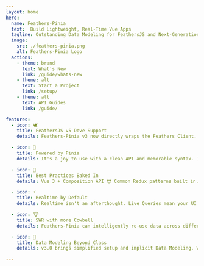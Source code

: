 ```yaml
---
layout: home
hero:
  name: Feathers-Pinia
  text:  Build Lightweight, Real-Time Vue Apps
  tagline: Outstanding Data Modeling for FeathersJS and Next-Generation Vue
  image:
    src: ./feathers-pinia.png
    alt: Feathers-Pinia Logo
  actions:
    - theme: brand
      text: What's New
      link: /guide/whats-new
    - theme: alt
      text: Start a Project
      link: /setup/
    - theme: alt
      text: API Guides
      link: /guide/

features:
  - icon: 🕊️
    title: FeathersJS v5 Dove Support
    details: Feathers-Pinia v3 now directly wraps the Feathers Client. Effortlessly use types directly from your backend API.

  - icon: 🍍
    title: Powered by Pinia
    details: It's a joy to use with a clean API and memorable syntax. It's also crazy fast. Really, the speed difference is ludicrous. ➳

  - icon: 🧁
    title: Best Practices Baked In
    details: Vue 3 + Composition API 😎 Common Redux patterns built in. Intelligent Fall-Through Cache. Query the store like a local database.

  - icon: ⚡️
    title: Realtime by Default
    details: Realtime isn't an afterthought. Live Queries mean your UI updates as new data arrives from the Feathers server. No effort required.

  - icon: 🐮
    title: SWR with more Cowbell
    details: Feathers-Pinia can intelligently re-use data across different queries, making apps feel faster. Go Realtime and make SWR obsolete!

  - icon: 🥷
    title: Data Modeling Beyond Class
    details: v3.0 brings simplified setup and implicit Data Modeling. We've ditched classes for functions and baked it into the Feathers Client.

---
```


<script setup>
import Badge from './components/Badge.vue'
import pkg from '../package.json'
</script>

<style>
.VPImage {
  max-height: 240px;
}
@screen sm {
  .VPImage {
    max-height: 320px;
  }
}
@screen md {
  .VPImage {
    max-width: 190px !important;
  }
}
@screen lg {
  .VPImage {
    max-width: 190px !important;
    max-height: initial;
  }
}
</style>
